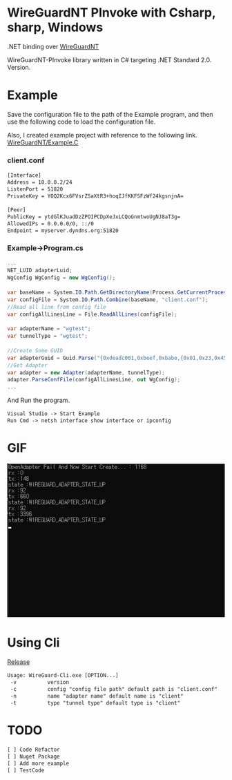 # WireGuardNT PInvoke with Csharp, sharp, Windows

.NET binding over [WireGuardNT](https://git.zx2c4.com/wireguard-nt/about/)

WireGuardNT-PInvoke library written in C# targeting .NET Standard 2.0. Version.


# Example

Save the configuration file to the path of the Example program, and then use the following code to load the configuration file.

Also, I created example project with reference to the following link.  [WireGuardNT/Example.C](https://git.zx2c4.com/wireguard-nt/plain/example/example.c)


### client.conf
``` config
[Interface]
Address = 10.0.0.2/24
ListenPort = 51820
PrivateKey = YOQ2Kcx6FVsrZSaXtR3+hoqIJfKKFSFzWf24kgsnjnA=

[Peer]
PublicKey = ytdGlKJuadDzZPOIPCDpXeJxLCQoGnmtwoUgNJ8aT3g=
AllowedIPs = 0.0.0.0/0, ::/0
Endpoint = myserver.dyndns.org:51820
```

### Example->Program.cs
```C#
...
NET_LUID adapterLuid;
WgConfig WgConfig = new WgConfig();

var baseName = System.IO.Path.GetDirectoryName(Process.GetCurrentProcess().MainModule.FileName); 
var configFile = System.IO.Path.Combine(baseName, "client.conf");
//Read all line from config file
var configAllLinesLine = File.ReadAllLines(configFile);
            
var adapterName = "wgtest";
var tunnelType = "wgtest";

//Create Some GUID
var adapterGuid = Guid.Parse("{0xdeadc001,0xbeef,0xbabe,{0x01,0x23,0x45,0x67,0x89,0xab,0xcd,0xef}}");
//Get Adapter
var adapter = new Adapter(adapterName, tunnelType);
adapter.ParseConfFile(configAllLinesLine, out WgConfig);
...
```
And Run the program.

```
Visual Studio -> Start Example
Run Cmd -> netsh interface show interface or ipconfig
```


# GIF

![](sample.gif)



# Using Cli 

[Release](https://github.com/damob-byun/WireGuardNTSharp/releases)

```
Usage: WireGuard-Cli.exe [OPTION...]
 -v          version
 -c          config "config file path" default path is "client.conf"
 -n          name "adapter name" default name is "client"
 -t          type "tunnel type" default type is "client"
 ```


# TODO

``` TODO
[ ] Code Refactor
[ ] Nuget Package
[ ] Add more example
[ ] TestCode
```

